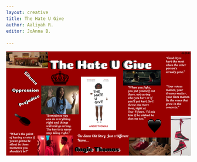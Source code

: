 ```yaml
---
layout: creative
title: The Hate U Give
author: Aaliyah R.
editor: JoAnna B.

---
```

![](/uploads/creative-one-pager-the-hurt-you-give-by-aaliyah-r.png)